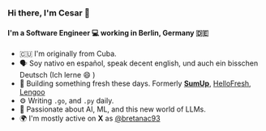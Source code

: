 ### Hi there, I'm Cesar 👋

#### I'm a Software Engineer :computer: working in Berlin, Germany :de:

- :cuba: I'm originally from Cuba.
- :speaking_head: Soy nativo en español, speak decent english, und auch ein bisschen Deutsch (Ich lerne :smile: ) 
- :scroll: Building something fresh these days. Formerly [**SumUp**](https://www.sumup.com/en-us/), [HelloFresh](https://www.hellofresh.com/), [Lengoo](https://www.lengoo.com/)
- ⚙️ Writing `.go`, and `.py` daily.
- 🤖 Passionate about AI, ML, and this new world of LLMs.
- 🌍 I'm mostly active on **X** as [@bretanac93](https://x.com/bretanac93)

